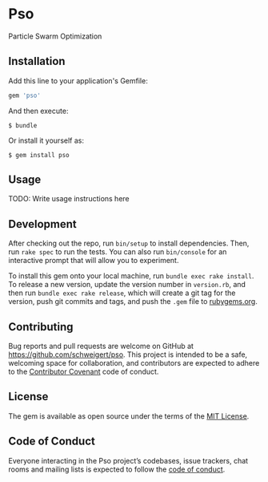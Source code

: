 # Pso

Particle Swarm Optimization

## Installation

Add this line to your application's Gemfile:

```ruby
gem 'pso'
```

And then execute:

    $ bundle

Or install it yourself as:

    $ gem install pso

## Usage

TODO: Write usage instructions here

## Development

After checking out the repo, run `bin/setup` to install dependencies. Then, run `rake spec` to run the tests. You can also run `bin/console` for an interactive prompt that will allow you to experiment.

To install this gem onto your local machine, run `bundle exec rake install`. To release a new version, update the version number in `version.rb`, and then run `bundle exec rake release`, which will create a git tag for the version, push git commits and tags, and push the `.gem` file to [rubygems.org](https://rubygems.org).

## Contributing

Bug reports and pull requests are welcome on GitHub at https://github.com/schweigert/pso. This project is intended to be a safe, welcoming space for collaboration, and contributors are expected to adhere to the [Contributor Covenant](http://contributor-covenant.org) code of conduct.

## License

The gem is available as open source under the terms of the [MIT License](https://opensource.org/licenses/MIT).

## Code of Conduct

Everyone interacting in the Pso project’s codebases, issue trackers, chat rooms and mailing lists is expected to follow the [code of conduct](https://github.com/[USERNAME]/pso/blob/master/CODE_OF_CONDUCT.md).
